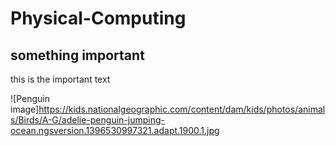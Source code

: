 # Physical-Computing

##  something important

this is the important text

[]()

![Penguin image]https://kids.nationalgeographic.com/content/dam/kids/photos/animals/Birds/A-G/adelie-penguin-jumping-ocean.ngsversion.1396530997321.adapt.1900.1.jpg
